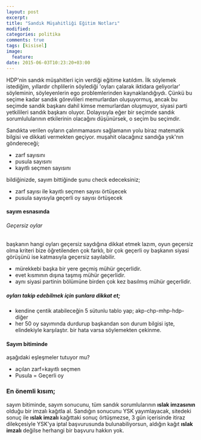```yaml
---
layout: post
excerpt:
title: "Sandık Müşahitliği Eğitim Notları"
modified:
categories: politika
comments: true
tags: [kisisel]
image:
  feature:
date: 2015-06-03T10:23:20+03:00
---
```


 HDP'nin sandık müşahitleri için verdiği eğitime katıldım. İlk söylemek
istediğim, yıllardır chplilerin söylediği 'oyları çalarak iktidara geliyorlar'
söyleminin, söyleyenlerin ego problemlerinden kaynaklandığıydı. Çünkü bu seçime
kadar sandık görevlileri memurlardan oluşuyormuş, ancak bu seçimde sandık
başkanı dahil kimse memurlardan oluşmuyor, siyasi parti yetkilileri sandık
başkanı oluyor. Dolayısıyla eğer bir seçimde sandık sorumlulularının
etkilerinin olacağını düşünürsek, o seçim bu seçimdir.

  Sandıkta verilen oyların çalınmamasını sağlamanın yolu biraz matematik bilgisi
ve dikkati vermekten geçiyor. muşahit olacağınız sandığa ysk'nın göndereceği;

* zarf sayısını
* pusula sayısını
* kayıtlı seçmen sayısını

bildiğinizde, sayım bittiğinde şunu check edeceksiniz;

* zarf sayısı ile kayıtlı seçmen sayısı örtüşecek
* pusula sayısıyla geçerli oy sayısı örtüşecek

#### sayım esnasında 

###### Geçersiz oylar
  başkanın hangi oyları geçersiz saydığına dikkat etmek lazım, oyun geçersiz olma
kriteri bize öğretilenden çok farklı, bir çok geçerli oy başkanın siyasi
görüşünü ise katmasıyla geçersiz sayılabilir.

* mürekkebi başka bir yere geçmiş mühür geçerlidir. 
* evet kısmının dışına taşmış mühür geçerlidir.
* aynı siyasi partinin bölümüne birden çok kez basılmış mühür geçerlidir.

##### oyları takip edebilmek için şunlara dikkat et;

* kendine çentik atabileceğin 5 sütunlu tablo yap; akp-chp-mhp-hdp-diğer
* her 50 oy sayımında durdurup başkandan son durum bilgisi işte, elindekiyle
  karşılaştır. bir hata varsa söylemekten çekinme.

#### Sayım bitiminde 

aşağıdaki eşleşmeler tutuyor mu?

* açılan zarf=kayıtlı seçmen
* Pusula = Geçerli oy

### En önemli kısım; 
sayım bitiminde, sayım sonucunu, tüm sandık sorumlularının **ıslak imzasının**
olduğu bir imzalı kağıtla al. Sandığın sonucunu YSK yayımlayacak, sitedeki
sonuç ile **ıslak imzalı** kağıttaki sonuç örtüşmezse, 3 gün içerisinde itiraz
dilekçesiyle YSK'ya iptal başvurusunda bulunabiliyorsun, aldığın kağıt **ıslak
imzalı** değilse herhangi bir başvuru hakkın yok.



